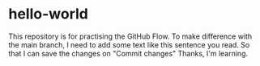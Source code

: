 # hello-world
This repository is for practising the GitHub Flow.
To make difference with the main branch, I need to add some text like this sentence you read.
So that I can save the changes on "Commit changes"
Thanks, I'm learning.
